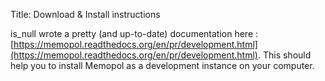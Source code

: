 Title: Download & Install instructions

is_null wrote a pretty (and up-to-date) documentation here : [https://memopol.readthedocs.org/en/pr/development.html](https://memopol.readthedocs.org/en/pr/development.html).
This should help you to install Memopol as a development instance on your computer.
